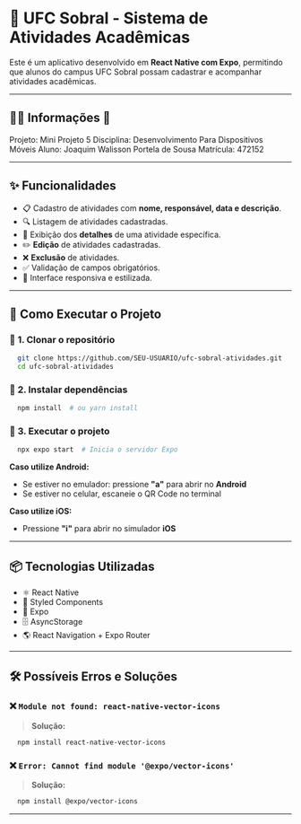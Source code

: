 # 📌 UFC Sobral - Sistema de Atividades Acadêmicas

Este é um aplicativo desenvolvido em **React Native com Expo**, permitindo que alunos do campus UFC Sobral possam cadastrar e acompanhar atividades acadêmicas.

---

## 👨‍💻 **Informações** 🚀
Projeto: Mini Projeto 5
Disciplina: Desenvolvimento Para Dispositivos Móveis
Aluno: Joaquim Walisson Portela de Sousa
Matrícula: 472152

---

## ✨ **Funcionalidades**
- 📋 Cadastro de atividades com **nome, responsável, data e descrição**.
- 🔍 Listagem de atividades cadastradas.
- 📑 Exibição dos **detalhes** de uma atividade específica.
- ✏️ **Edição** de atividades cadastradas.
- ❌ **Exclusão** de atividades.
- ✅ Validação de campos obrigatórios.
- 🎨 Interface responsiva e estilizada.

---

## 🚀 **Como Executar o Projeto**

### 📌 **1. Clonar o repositório**
```sh
  git clone https://github.com/SEU-USUARIO/ufc-sobral-atividades.git
  cd ufc-sobral-atividades
```

### 📌 **2. Instalar dependências**
```sh
  npm install  # ou yarn install
```

### 📌 **3. Executar o projeto**
```sh
  npx expo start  # Inicia o servidor Expo
```
**Caso utilize Android:**
- Se estiver no emulador: pressione **"a"** para abrir no **Android**
- Se estiver no celular, escaneie o QR Code no terminal

**Caso utilize iOS:**
- Pressione **"i"** para abrir no simulador **iOS**

---

## 📦 **Tecnologias Utilizadas**
- ⚛️ React Native
- 🎨 Styled Components
- 📱 Expo
- 🗄️ AsyncStorage
- 🌎 React Navigation + Expo Router

---

## 🛠 **Possíveis Erros e Soluções**
### ❌ `Module not found: react-native-vector-icons`
> **Solução:**
```sh
  npm install react-native-vector-icons
```

### ❌ `Error: Cannot find module '@expo/vector-icons'`
> **Solução:**
```sh
  npm install @expo/vector-icons
```

---
